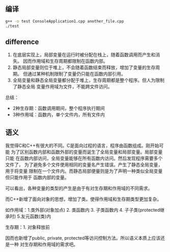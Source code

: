## 编译

```sh
g++ -o test ConsoleApplication1.cpp another_file.cpp
./test
```

## difference

1. 在底层实现上，局部变量在运行时被分配在栈上，随着函数调用而产生和消失。
因而作用域和生存周期都限制在函数内部。
2. 静态局部变量则位于堆上，不会随着函数结束而释放，增加了变量的生存周期。
但通过某种机制限制了变量仍只能在函数内部引用。
3. 全局变量和静态全局变量都分配于堆上，生存周期都是整个程序。但人为限制了静态全局
变量作用域为文件，不能跨文件访问。

总结：
- 2种生存期：函数调用期间，整个程序执行期间
- 3种作用域：函数内，单个文件内，所有文件内

## 语义

我觉得C和C++有很大的不同。C是面向过程的语言，程序由函数组成。刚开始可能
为了区别函数内部和函数外部的变量而诞生了全局变量和局部变量。局部变量只能
在函数内部访问，全局变量能够在所有函数内访问。然后发现程序需要多个文件了，
为了避免多个文件使用相同的变量名产生错误。产生了静态全局变量，用于将变量
限制在一个文件内。而静态局部便量则是为了声明一种类似全局变量但只能作用于
函数内部的变量。

可以看出，各种变量的类型的产生是由于有对生存期和作用域的不同需求。

而C++新增了面向对象的思想，增加了类。使得作用域和生存期类型更加复杂。

如作用域：1.类外部(对象加点) 2. 类函数内 3. 子类函数内 4. 子子类(protected继承时) 5.友元函数(类)内

生存期：1. 对象释放前

因而也新增了public, private, protected等访问控制方法。所以语义本质上应该还是一种
对生存期和作用域的需求吧。





